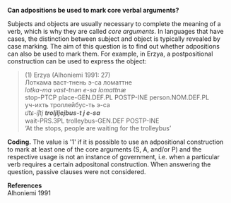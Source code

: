 **Can adpositions be used to mark core verbal arguments?**

Subjects and objects are usually necessary to complete the meaning of a verb, which is why they are called *core arguments*. In languages that have cases, the distinction between subject and object is typically revealed by case marking. The aim of this question is to find out whether adpositions can also be used to mark them. For example, in Erzya, a postpositional construction can be used to express the object: 

>(1) Erzya (Alhoniemi 1991: 27)<br/>
>Лоткама васт-тнень э-са ломаттне<br/>
>*lotkɑ-mɑ vɑst-tnǝn e-sɑ lomɑttnæ*<br/>
>stop-PTCP place-GEN.DEF.PL POSTP-INE person.NOM.DEF.PL<br/>
>уч-ихть троллейбус-ть э-са<br/>
>*u͡tɕ-iȷ̊tj **troljljejbus-t j e-sɑ***<br/>
>wait-PRS.3PL trolleybus-GEN.DEF POSTP-INE<br/>
>‘At the stops, people are waiting for the trolleybus’

**Coding.** The value is '1' if it is possible to use an adpositional construction to mark at least one of the core arguments (S, A, and/or P) and the respective usage is not an instance of government, i.e. when a particular verb requires a certain adpositonal construction. When answering the question, passive clauses were not considered.

**References**<br/>
Alhoniemi 1991
